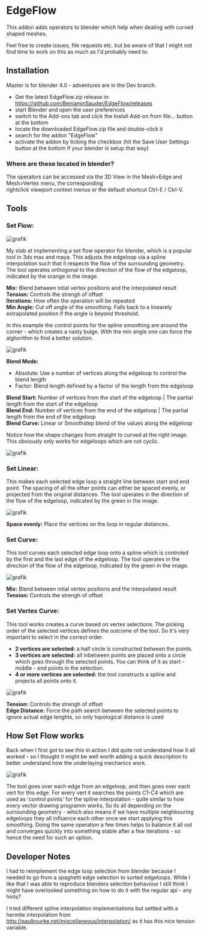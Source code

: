 # EdgeFlow

This addon adds operators to blender which help when dealing with curved shaped meshes.

Feel free to create issues, file requests etc. but be aware of that I might not find time to work on this as much as I'd probably need to. 

## Installation
Master is for blender 4.0 - adventures are in the Dev branch.

* Get the latest EdgeFlow.zip release in: https://github.com/BenjaminSauder/EdgeFlow/releases
* start Blender and open the user preferences
* switch to the Add-ons tab and click the Install Add-on from file... button at the bottom
* locate the downloaded EdgeFlow.zip file and double-click it
* search for the addon "EdgeFlow"
* activate the addon by ticking the checkbox (hit the Save User Settings button at the bottom if your blender is setup that way)

### Where are these located in blender?

The operators can be accessed via the 3D View in the Mesh>Edge and Mesh>Vertex menu, the corresponding   
rightclick viewport context menus or the default shortcut Ctrl-E / Ctrl-V. 

## Tools

### Set Flow:

![grafik](https://github.com/BenjaminSauder/EdgeFlow/assets/13512160/5397adac-54c4-48c8-9999-e121c85db7d6)

My stab at implementing a set flow operator for blender, which is a popular tool in 3ds max and maya. This adjusts the edgeloop via a spline interpolation such that it respects the flow of the surrounding geometry.
The tool operates orthogonal to the direction of the flow of the edgeloop, indicated by the orange in the image.

**Mix:** Blend between intial vertex positions and the interpolated result  
**Tension:** Controls the strengh of offset  
**Iterations:** How often the operation will be repeated  
**Min Angle:** Cut off angle of the smoothing. Falls back to a linearely extrapolated position if the angle is beyond threshold.  

In this example the control points for the spline smoothing are around the corner - which creates a nasty bulge. With the min angle one can force the alghorithm to find a better solution.

![grafik](https://github.com/BenjaminSauder/EdgeFlow/assets/13512160/778a2e59-435d-4338-b2ff-40fc2c444d82)


**Blend Mode:**   
- Absolute: Use a number of vertices along the edgeloop to control the blend length  
- Factor: Blend length defined by a factor of the length from the edgeloop 
     
**Blend Start:** Number of vertices from the start of the edgeloop | The partial length from the start of the edgeloop  
**Blend End:** Number of vertices from the end of the edgeloop | The partial length from the end of the edgeloop  
**Blend Curve:** Linear or Smoothstep blend of the values along the edgeloop

Notice how the shape changes from straight to curved at the right image. This obviously only works for edgeloops which are not cyclic.

![grafik](https://github.com/BenjaminSauder/EdgeFlow/assets/13512160/fd584d3f-f232-4351-a251-1863c0d5a4e3)


### Set Linear:

This makes each selected edge loop a straight line between start and end point. The spacing of all the other points can either be spaced evenly, or projected from the original distances.
The tool operates in the direction of the flow of the edgeloop, indicated by the green in the image.

![grafik](https://github.com/BenjaminSauder/EdgeFlow/assets/13512160/f53f5544-a3ea-4afe-aea8-ddb5e792bfbc)

**Space evenly:** Place the vertices on the loop in regular distances.


### Set Curve:

This tool curves each selected edge loop onto a spline which is controled by the first and the last edge of the edgeloop.
The tool operates in the direction of the flow of the edgeloop, indicated by the green in the image.

![grafik](https://github.com/BenjaminSauder/EdgeFlow/assets/13512160/f7e1690d-e852-4dec-bd40-956b470f94bf)


**Mix:** Blend between intial vertex positions and the interpolated result  
**Tension:** Controls the strengh of offset   


### Set Vertex Curve:

This tool works creates a curve based on vertex selections. The picking order of the selected vertices defines the outcome of the tool. 
So it's very important to select in the correct order.

- **2 vertices are selected:** a half circle is constructed between the points.  
- **3 vertices are selected:** all inbetween points are placed onto a circle which goes through the selected points. You can think of it as start - middle - end points in the selection.
- **4 or more vertices are selected:** the tool constructs a spline and projects all points onto it.

![grafik](https://github.com/BenjaminSauder/EdgeFlow/assets/13512160/826b500b-884e-4abe-ad8f-abbb8faa5f19)


**Tension:** Controls the strengh of offset   
**Edge Distance:** Force the path search between the selected points to ignore actual edge lenghts, so only topological distance is used 

## How Set Flow works

Back when I first got to see this in action I did quite not understand how it all worked - so I thought it might be well worth adding a quick description to better understand how the underlaying mechanics work.

![grafik](https://github.com/BenjaminSauder/EdgeFlow/assets/13512160/c7875b5a-1f8f-407a-a05f-2f0705ac4cf3)

The tool goes over each edge from an edgeloop, and then goes over each vert for this edge. For every vert it searches the points C1-C4 which are used as 'control points' for the spline interpolation - quite similar to how every vector drawing programm works.
So its all depending on the surrounding geometry - which also means if we have multiple neighbouring edgeloops they all influence each other once we start applying this smoothing. Doing the same operation a few times helps to balance it all out and  converges quickly into something stable after a few iterations - so hence the need for such an option.



## Developer Notes

I had to reimplement the edge loop selection from blender because I needed to go from a spaghetti edge selection to sorted edgeloops. While I like that I was able to reproduce blenders selection behaviour I still think I might have overlooked something on how to do it with the regular api - any hints?

I tried different spline interpolation implementations but settled with a hermite interpolation from http://paulbourke.net/miscellaneous/interpolation/ as it has this nice tension variable.
